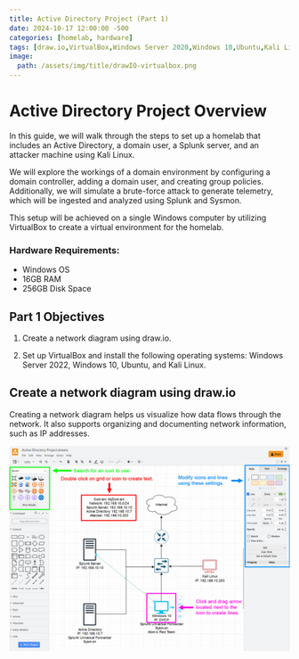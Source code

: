 ```yaml
---
title: Active Directory Project (Part 1)
date: 2024-10-17 12:00:00 -500
categories: [homelab, hardware]
tags: [draw.io,VirtualBox,Windows Server 2020,Windows 10,Ubuntu,Kali Linux]
image: 
  path: /assets/img/title/drawIO-virtualbox.png
---
```


# Active Directory Project Overview

In this guide, we will walk through the steps to set up a homelab that includes an Active Directory, a domain user, a Splunk server, and an attacker machine using Kali Linux.

We will explore the workings of a domain environment by configuring a domain controller, adding a domain user, and creating group policies. Additionally, we will simulate a brute-force attack to generate telemetry, which will be ingested and analyzed using Splunk and Sysmon.

This setup will be achieved on a single Windows computer by utilizing VirtualBox to create a virtual environment for the homelab.

### Hardware Requirements:

* Windows OS
* 16GB RAM
* 256GB Disk Space

## Part 1 Objectives
1. Create a network diagram using draw.io.

2. Set up VirtualBox and install the following operating systems: Windows Server 2022, Windows 10, Ubuntu, and Kali Linux.


## Create a network diagram using draw.io

Creating a network diagram helps us visualize how data flows through the network. It also supports organizing and documenting network information, such as IP addresses.

![NetworkDiagram](/assets/img/2024-10-18-Active-Directory-Project-Part-1/NetworkDiagram.jpg)